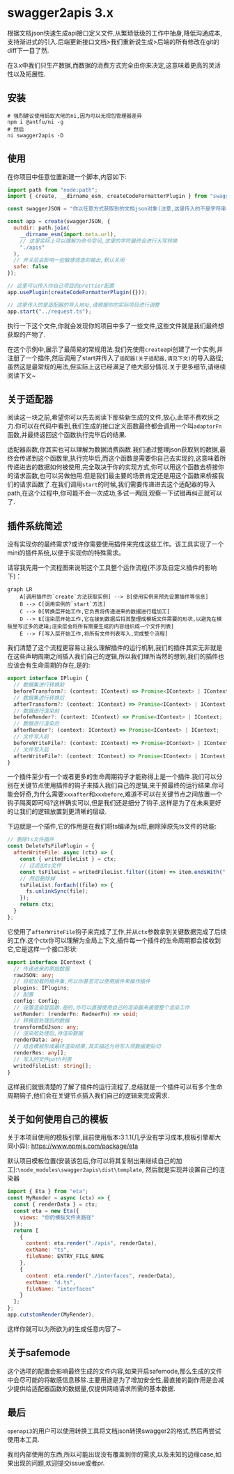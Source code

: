 # swagger2apis 3.x

根据文档json快速生成api接口定义文件,从繁琐低级的工作中抽身,降低沟通成本,支持渐进式的引入.后端更新接口文档>我们重新说生成>后端的所有修改在git的diff下一目了然.

在3.x中我们只生产数据,而数据的消费方式完全由你来决定,这意味着更高的灵活性以及拓展性.

## 安装

```shell
# 强烈建议使用蚂蚁大佬的ni,因为可以无视包管理器差异
npm i @antfu/ni -g
# 然后
ni swagger2apis -D
```

## 使用

在你项目中任意位置新建一个脚本,内容如下:

```js
import path from "node:path";
import { create, __dirname_esm, createCodeFormatterPlugin } from "swagger2apis";

const swaggerJSON = "你以任意方式获取到的文档json对象(注意,这里传入的不是字符串,而是parse后的对象)";

const app = create(swaggerJSON, {
  outdir: path.join(
    __dirname_esm(import.meta.url),
    // 这里实际上可以理解为命令空间,这里的字符最终会进行大写转换
    "./apis"
  ),
  // 开关后会影响一些敏感信息的输出,默认关闭
  safe: false
});

// 这里可以传入你自己项目的prettier配置
app.usePlugin(createCodeFormatterPlugin({}));

// 这里传入的是适配器的导入地址,请根据你的实际项目进行调整
app.start("../request.ts");
```

执行一下这个文件,你就会发现你的项目中多了一些文件,这些文件就是我们最终想获取的产物了.

在这个示例中,展示了最简易的常规用法.我们先使用`create`api创建了一个实例,并注册了一个插件,然后调用了start并传入了`适配器(关于适配器,请见下文)`的导入路径;虽然这是最常规的用法,但实际上这已经满足了绝大部分情况.关于更多细节,请继续阅读下文~

## 关于适配器

阅读这一块之前,希望你可以先去阅读下那些新生成的文件,放心,此举不费吹灰之力.你可以在代码中看到,我们生成的接口定义函数最终都会调用一个叫`adaptorFn`函数,并最终返回这个函数执行完毕后的结果.

适配器函数,你其实也可以理解为数据消费函数.我们通过整理json获取到的数据,最终会传递到这个函数里,执行完毕后,而这个函数是需要你自己去实现的,这意味着所传递进去的数据如何被使用,完全取决于你的实现方式,你可以用这个函数去桥接你的请求函数,也可以另做他用.但是我们最主要的场景肯定还是用这个函数来桥接我们的请求函数了.在我们调用`start`的时候,我们需要传递进去这个适配器的导入path,在这个过程中,你可能不会一次成功,多试一两回,观察一下试错再纠正就可以了.

## 插件系统简述

没有实现你的最终需求?或许你需要使用插件来完成这些工作。该工具实现了一个mini的插件系统,以便于实现你的特殊需求。

请容我先用一个流程图来说明这个工具整个运作流程(不涉及自定义插件的影响下)：

```mermaid
graph LR
    A[调用插件的`create`方法获取实例] --> B[使用实例来预先设置插件等信息]
    B --> C[调用实例的`start`方法]
    C --> D[转换层开始工作,它负责将传递进来的数据进行粗加工]
    D --> E[渲染层开始工作,它在接到数据后将其整理成模板文件需要的形状,以避免在模板里写过多的逻辑;渲染层会将所有需要生成的内容组织成一个文件列表]
    E --> F[写入层开始工作,将所有文件列表写入,完成整个流程]
```

我们清楚了这个流程更容易让我么理解插件的运行机制,我们的插件其实无非就是在这些声明周期之间插入我们自己的逻辑,所以我们理所当然的想到,我们的插件也应该会有生命周期的存在,是的:

```ts
export interface IPlugin {
  // 数据集进行转换前
  beforeTransform?: (context: IContext) => Promise<IContext> | IContext;
  // 数据集进行转换后
  afterTransform?: (context: IContext) => Promise<IContext> | IContext;
  // 数据进行渲染前
  befofeRender?: (context: IContext) => Promise<IContext> | IContext;
  // 数据进行渲染后
  afterRender?: (context: IContext) => Promise<IContext> | IContext;
  // 文件写入前
  beforeWriteFile?: (context: IContext) => Promise<IContext> | IContext;
  // 文件写入后
  afterWriteFile?: (context: IContext) => Promise<IContext> | IContext;
}
```

一个插件至少有一个或者更多的生命周期钩子才能称得上是一个插件.我们可以分别在关键节点使用插件的钩子来插入我们自己的逻辑,来干预最终的运行结果.你可能会好奇,为什么需要`xxxafter`和`xxxbefore`,难道不可以在关键节点之间放置一个钩子隔离即可吗?这样确实可以,但是我们还是细分了钩子,这样是为了在未来更好的让我们的逻辑放置到更清晰的层级.

下边就是一个插件,它的作用是在我们将ts编译为js后,删除掉原先ts文件的功能:

```js
// 删除ts文件插件
const DeleteTsFilePlugin = {
  afterWriteFile: async (ctx) => {
    const { writedFileList } = ctx;
    // 过滤出ts文件
    const tsFileList = writedFileList.filter((item) => item.endsWith(".ts") && !item.endsWith(".d.ts"));
    // 然后删除掉
    tsFileList.forEach((file) => {
      fs.unlinkSync(file);
    });
    return ctx;
  }
};
```

它使用了`afterWriteFile`钩子来完成了工作,并从`ctx`参数拿到关键数据完成了后续的工作.这个ctx你可以理解为全局上下文,插件每一个插件的生命周期都会接收到它,它是这样一个接口形状:

```ts
export interface IContext {
  // 传递进来的原始数据
  rawJSON: any;
  // 目前加载的插件集,所以你甚至可以使用插件来操作插件
  plugins: IPlugins;
  // 配置
  config: Config;
  // 设置渲染层函数.是的,你可以直接使用自己的渲染器来接管整个渲染工作
  setRender: (renderFn: RednerFn) => void;
  // 转换层处理后的数据
  transformEdJson: any;
  // 渲染层处理后,待渲染数据
  renderData: any;
  // 结合模板形成最终渲染结果,其实描述为待写入项数据更贴切
  renderRes: any[];
  // 写入的文件path列表
  writedFileList: string[];
}
```

这样我们就很清楚的了解了插件的运行流程了,总结就是一个插件可以有多个生命周期钩子,他们会在关键节点插入我们自己的逻辑来完成需求.

## 关于如何使用自己的模板

关于本项目使用的模板引擎,目前使用版本:3.1.1(几乎没有学习成本,模板引擎都大同小异):
<https://www.npmjs.com/package/eta>

默认项目模板位置(安装该包后,你可以将其复制出来继续自己的加工):`\node_modules\swagger2apis\dist\template`,
然后就是实现并设置自己的渲染器

```js
import { Eta } from "eta";
const MyRender = async (ctx) => {
  const { renderData } = ctx;
  const eta = new Eta({
    views: "你的模板文件夹路径"
  });
  return [
    {
      content: eta.render("./apis", renderData),
      extName: "ts",
      fileName: ENTRY_FILE_NAME
    },
    {
      content: eta.render("./interfaces", renderData),
      extName: "d.ts",
      fileName: "interfaces"
    }
  ];
};
app.cutstomRender(MyRender);
```

这样你就可以为所欲为的生成任意内容了~

## 关于safemode

这个选项的配置会影响最终生成的文件内容,如果开启safemode,那么生成的文件中会尽可能的将敏感信息移除.主要用途是为了增加安全性,最直接的副作用是会减少提供给适配器函数的数据量,仅提供网络请求所需的基本数据.

## 最后

`openapi3`的用户可以使用转换工具将文档json转换swagger2的格式,然后再尝试使用本工具.

我司内部使用的东西,所以可能出现没有覆盖到你的需求,以及未知的边缘case,如果出现的问题,欢迎提交issue或者pr.
